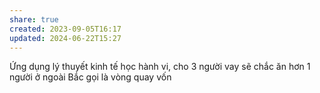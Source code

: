 ```yaml
---
share: true
created: 2023-09-05T16:17
updated: 2024-06-22T15:27
---
```

Ứng dụng lý thuyết kinh tế học hành vi, cho 3 người vay sẽ chắc ăn hơn 1 người
ở ngoài Bắc gọi là vòng quay vốn